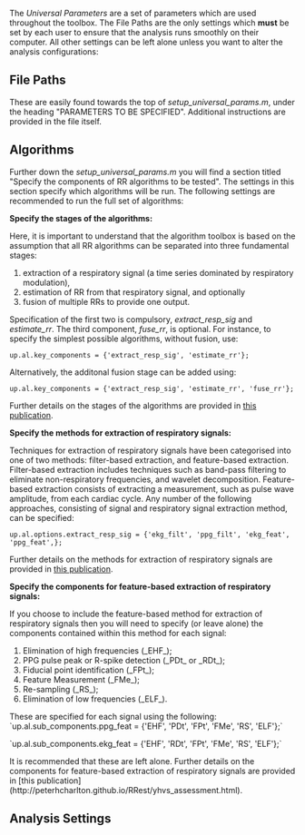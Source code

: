 The _Universal Parameters_ are a set of parameters which are used throughout the toolbox. The File Paths are the only settings which **must** be set by each user to ensure that the analysis runs smoothly on their computer. All other settings can be left alone unless you want to alter the analysis configurations:

## File Paths
These are easily found towards the top of _setup_universal_params.m_, under the heading "PARAMETERS TO BE SPECIFIED". Additional instructions are provided in the file itself.

## Algorithms
Further down the _setup_universal_params.m_ you will find a section titled "Specify the components of RR algorithms to be tested". The settings in this section specify which algorithms will be run. The following settings are recommended to run the full set of algorithms:

**Specify the stages of the algorithms:** <p>
Here, it is important to understand that the algorithm toolbox is based on the assumption that all RR algorithms can be separated into three fundamental stages:<p> 

<ol>
<li>extraction of a respiratory signal (a time series dominated by respiratory modulation),</li>
<li>estimation of RR from that respiratory signal, and optionally</li>
<li>fusion of multiple RRs to provide one output.</li>
</ol>

Specification of the first two is compulsory, _extract_resp_sig_ and _estimate_rr_. The third component, _fuse_rr_, is optional. For instance, to specify the simplest possible algorithms, without fusion, use:<p>
`up.al.key_components = {'extract_resp_sig', 'estimate_rr'};` <p>
Alternatively, the additonal fusion stage can be added using:<p>
`up.al.key_components = {'extract_resp_sig', 'estimate_rr', 'fuse_rr'};` <p>
Further details on the stages of the algorithms are provided in [this publication](http://peterhcharlton.github.io/RRest/yhvs_assessment.html).

**Specify the methods for extraction of respiratory signals:** <p>
Techniques for extraction of respiratory signals have been categorised into one of two methods: filter-based extraction, and feature-based extraction. Filter-based extraction includes techniques such as band-pass filtering to eliminate non-respiratory frequencies, and wavelet decomposition. Feature-based extraction consists of extracting a measurement, such as pulse wave amplitude, from each cardiac cycle. Any number of the following approaches, consisting of signal and respiratory signal extraction method, can be specified:<p>
`up.al.options.extract_resp_sig = {'ekg_filt', 'ppg_filt', 'ekg_feat', 'ppg_feat',};` <p>
Further details on the methods for extraction of respiratory signals are provided in [this publication](http://peterhcharlton.github.io/RRest/yhvs_assessment.html).

**Specify the components for feature-based extraction of respiratory signals:** <p>
If you choose to include the feature-based method for extraction of respiratory signals then you will need to specify (or leave alone) the components contained within this method for each signal:
<ol>
<li>Elimination of high frequencies (_EHF_);</li>
<li>PPG pulse peak or R-spike detection (_PDt_ or _RDt_);</li>
<li>Fiducial point identification (_FPt_);</li>
<li>Feature Measurement (_FMe_);</li>
<li>Re-sampling (_RS_);</li>
<li>Elimination of low frequencies (_ELF_).</li>
</ol>
These are specified for each signal using the following:
`up.al.sub_components.ppg_feat = {'EHF', 'PDt', 'FPt', 'FMe', 'RS', 'ELF'};` <p>
`up.al.sub_components.ekg_feat = {'EHF', 'RDt', 'FPt', 'FMe', 'RS', 'ELF'};` <p>
It is recommended that these are left alone. Further details on the components for feature-based extraction of respiratory signals are provided in [this publication](http://peterhcharlton.github.io/RRest/yhvs_assessment.html).

## Analysis Settings